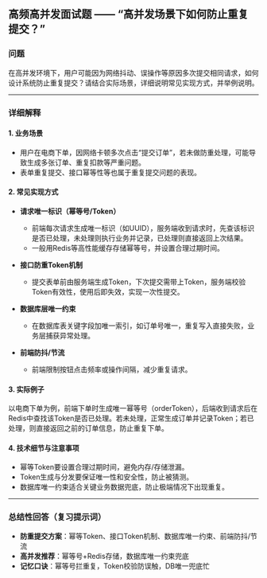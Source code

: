 ## 高频高并发面试题 —— “高并发场景下如何防止重复提交？”

### 问题
在高并发环境下，用户可能因为网络抖动、误操作等原因多次提交相同请求，如何设计系统防止重复提交？请结合实际场景，详细说明常见实现方式，并举例说明。

---

### 详细解释

#### 1. 业务场景

- 用户在电商下单，因网络卡顿多次点击“提交订单”，若未做防重处理，可能导致生成多张订单、重复扣款等严重问题。
- 表单重复提交、接口幂等性等也属于重复提交问题的表现。

#### 2. 常见实现方式

- **请求唯一标识（幂等号/Token）**
  - 前端每次请求生成唯一标识（如UUID），服务端收到请求时，先查该标识是否已处理，未处理则执行业务并记录，已处理则直接返回上次结果。
  - 一般用Redis等高性能缓存存储幂等号，并设置合理过期时间。

- **接口防重Token机制**
  - 提交表单前由服务端生成Token，下次提交需带上Token，服务端校验Token有效性，使用后即失效，实现一次性提交。

- **数据库层唯一约束**
  - 在数据库表关键字段加唯一索引，如订单号唯一，重复写入直接失败，业务层捕获异常处理。

- **前端防抖/节流**
  - 前端限制按钮点击频率或操作间隔，减少重复请求。

#### 3. 实际例子

以电商下单为例，前端下单时生成唯一幂等号（orderToken），后端收到请求后在Redis中查找该Token是否已处理。若未处理，正常生成订单并记录Token；若已处理，则直接返回之前的订单信息，防止重复下单。

#### 4. 技术细节与注意事项

- 幂等Token要设置合理过期时间，避免内存/存储泄漏。
- Token生成与分发要保证唯一性和安全性，防止被猜测。
- 数据库唯一约束适合关键业务数据兜底，防止极端情况下出现重复。

---

### 总结性回答（复习提示词）

- **防重提交方案**：幂等Token、接口Token机制、数据库唯一约束、前端防抖/节流
- **高并发推荐**：幂等号+Redis存储，数据库唯一约束兜底
- **记忆口诀**：幂等号拦重复，Token校验防误触，DB唯一兜底忙